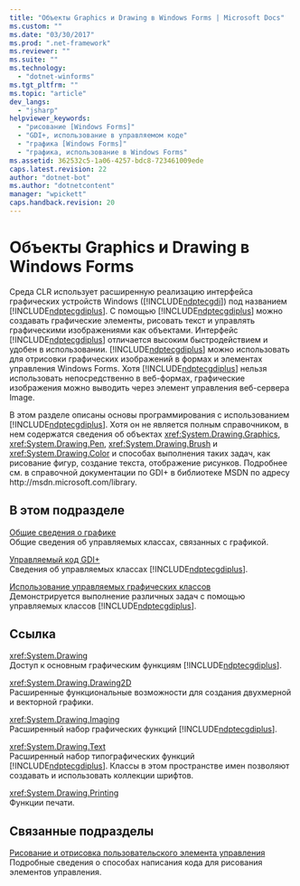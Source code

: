 ```yaml
---
title: "Объекты Graphics и Drawing в Windows Forms | Microsoft Docs"
ms.custom: ""
ms.date: "03/30/2017"
ms.prod: ".net-framework"
ms.reviewer: ""
ms.suite: ""
ms.technology: 
  - "dotnet-winforms"
ms.tgt_pltfrm: ""
ms.topic: "article"
dev_langs: 
  - "jsharp"
helpviewer_keywords: 
  - "рисование [Windows Forms]"
  - "GDI+, использование в управляемом коде"
  - "графика [Windows Forms]"
  - "графика, использование в Windows Forms"
ms.assetid: 362532c5-1a06-4257-bdc8-723461009ede
caps.latest.revision: 22
author: "dotnet-bot"
ms.author: "dotnetcontent"
manager: "wpickett"
caps.handback.revision: 20
---
```

# Объекты Graphics и Drawing в Windows Forms
Среда CLR использует расширенную реализацию интерфейса графических устройств Windows \([!INCLUDE[ndptecgdi](../../../../includes/ndptecgdi-md.md)]\) под названием [!INCLUDE[ndptecgdiplus](../../../../includes/ndptecgdiplus-md.md)].  С помощью [!INCLUDE[ndptecgdiplus](../../../../includes/ndptecgdiplus-md.md)] можно создавать графические элементы, рисовать текст и управлять графическими изображениями как объектами.  Интерфейс [!INCLUDE[ndptecgdiplus](../../../../includes/ndptecgdiplus-md.md)] отличается высоким быстродействием и удобен в использовании.  [!INCLUDE[ndptecgdiplus](../../../../includes/ndptecgdiplus-md.md)] можно использовать для отрисовки графических изображений в формах и элементах управления Windows Forms.  Хотя [!INCLUDE[ndptecgdiplus](../../../../includes/ndptecgdiplus-md.md)] нельзя использовать непосредственно в веб\-формах, графические изображения можно выводить через элемент управления веб\-сервера Image.  
  
 В этом разделе описаны основы программирования с использованием [!INCLUDE[ndptecgdiplus](../../../../includes/ndptecgdiplus-md.md)].  Хотя он не является полным справочником, в нем содержатся сведения об объектах <xref:System.Drawing.Graphics>, <xref:System.Drawing.Pen>, <xref:System.Drawing.Brush> и <xref:System.Drawing.Color> и способах выполнения таких задач, как рисование фигур, создание текста, отображение рисунков.  Подробнее см. в справочной документации по GDI\+ в библиотеке MSDN по адресу http:\/\/msdn.microsoft.com\/library.  
  
## В этом подразделе  
 [Общие сведения о графике](../../../../docs/framework/winforms/advanced/graphics-overview-windows-forms.md)  
 Общие сведения об управляемых классах, связанных с графикой.  
  
 [Управляемый код GDI\+](../../../../docs/framework/winforms/advanced/about-gdi-managed-code.md)  
 Сведения об управляемых классах [!INCLUDE[ndptecgdiplus](../../../../includes/ndptecgdiplus-md.md)].  
  
 [Использование управляемых графических классов](../../../../docs/framework/winforms/advanced/using-managed-graphics-classes.md)  
 Демонстрируется выполнение различных задач с помощью управляемых классов [!INCLUDE[ndptecgdiplus](../../../../includes/ndptecgdiplus-md.md)].  
  
## Ссылка  
 <xref:System.Drawing>  
 Доступ к основным графическим функциям [!INCLUDE[ndptecgdiplus](../../../../includes/ndptecgdiplus-md.md)].  
  
 <xref:System.Drawing.Drawing2D>  
 Расширенные функциональные возможности для создания двухмерной и векторной графики.  
  
 <xref:System.Drawing.Imaging>  
 Расширенный набор графических функций [!INCLUDE[ndptecgdiplus](../../../../includes/ndptecgdiplus-md.md)].  
  
 <xref:System.Drawing.Text>  
 Расширенный набор типографических функций [!INCLUDE[ndptecgdiplus](../../../../includes/ndptecgdiplus-md.md)].  Классы в этом пространстве имен позволяют создавать и использовать коллекции шрифтов.  
  
 <xref:System.Drawing.Printing>  
 Функции печати.  
  
## Связанные подразделы  
 [Рисование и отрисовка пользовательского элемента управления](../../../../docs/framework/winforms/controls/custom-control-painting-and-rendering.md)  
 Подробные сведения о способах написания кода для рисования элементов управления.